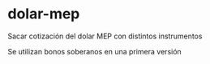 # dolar-mep
Sacar cotización del dolar MEP con distintos instrumentos

Se utilizan bonos soberanos en una primera versión
